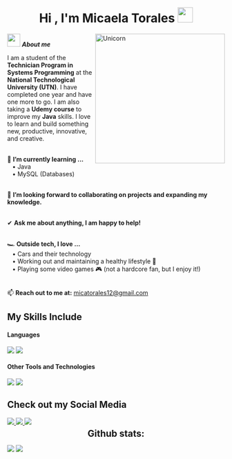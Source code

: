 <h1 align="center"><b>Hi , I'm Micaela Torales </b><img src="https://media.giphy.com/media/hvRJCLFzcasrR4ia7z/giphy.gif" width="35"></h1>

<img align="right" width=300px alt="Unicorn" src="https://c.tenor.com/GN73MKBawZYAAAAi/busy-cute.gif" />

 <img src="https://media.giphy.com/media/ObNTw8Uzwy6KQ/giphy.gif" width="30px">&nbsp;***About me***

I am a student of the **Technician Program in Systems Programming** at the **National Technological University (UTN)**. I have completed one year and have one more to go. I am also taking a **Udemy course** to improve my **Java** skills. I love to learn and build something new, productive, innovative, and creative.<br><br>

🌱 **I’m currently learning ...**  
&nbsp;&nbsp;&nbsp;• Java  
&nbsp;&nbsp;&nbsp;• MySQL (Databases) <br><br>

👯 **I’m looking forward to collaborating on projects and expanding my knowledge.**<br><br>

✔ **Ask me about anything, I am happy to help!**<br><br>

🏎️ **Outside tech, I love ...**  
&nbsp;&nbsp;&nbsp;• Cars and their technology  
&nbsp;&nbsp;&nbsp;• Working out and maintaining a healthy lifestyle 💪  
&nbsp;&nbsp;&nbsp;• Playing some video games 🎮 (not a hardcore fan, but I enjoy it!)<br><br>

📫 **Reach out to me at:** <a href="mailto:micatorales12@gmail.com">micatorales12@gmail.com</a>
## My Skills Include

<h4> Languages </h4>
<span> 
  <img src="https://img.shields.io/badge/Java-ED8B00?style=for-the-badge&logo=java&logoColor=white">
  <img src="https://img.shields.io/badge/python-3670A0?style=for-the-badge&logo=python&logoColor=ffdd54">
</span>
<h4> Other Tools and Technologies </h4>
<span>
  <img src="https://img.shields.io/badge/Git-F05032?style=for-the-badge&logo=git&logoColor=white">
  <img src="https://img.shields.io/badge/mysql-4479A1.svg?style=for-the-badge&logo=mysql&logoColor=white">

</span>

## Check out my Social Media

<a href= "https://www.instagram.com/_micatorales/">
  <img src="https://img.shields.io/badge/Instagram-%23E4405F.svg?style=for-the-badge&logo=Instagram&logoColor=white">
</a>
<a href= "https://www.facebook.com/mica.torales.3990?locale=es_LA">
  <img src="https://img.shields.io/badge/Facebook-%231877F2.svg?style=for-the-badge&logo=Facebook&logoColor=white">
</a>
<a href= "https://www.tiktok.com/@micatoraless_?lang=es">
  <img src="https://img.shields.io/badge/TikTok-%23000000.svg?style=for-the-badge&logo=TikTok&logoColor=white">
</a>
<h2 align="center" style="margin: 5px 10px;">Github stats:</h2> 

[![](https://github-readme-stats.vercel.app/api?username=micatorales&show_icons=true&theme=tokyonight&hide_border=true&locale=en)](https://github.com/micatorales)
[![](https://github-readme-streak-stats.herokuapp.com/?user=micatorales&theme=material-palenight)](https://github.com/micatorales)
</div>
